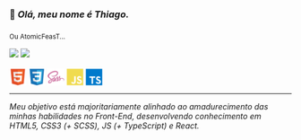 ### 👋 *Olá, meu nome é Thiago.*
<sub>Ou AtomicFeasT...</sub>

 <div>
  <a href="https://github.com/ThiagoThalisson/"></a>
    <img height="180em" src="https://github-readme-stats.vercel.app/api?username=ThiagoThalisson&show_icons=true&theme=dark&include_all_commits=true&hide_border=true&count_private=true"/>
    <img height="180em" src="https://github-readme-stats.vercel.app/api/top-langs/?username=ThiagoThalisson&layout=compact&langs_count=16&hide_border=true&theme=dark"/>
 </div>

 <div style="display: inline"><br>
    <img align="center" alt="HTML5" height="30" width="30" src="https://raw.githubusercontent.com/devicons/devicon/master/icons/html5/html5-original.svg">
    <img align="center" alt="CSS3" height="30" width="30" src="https://raw.githubusercontent.com/devicons/devicon/master/icons/css3/css3-original.svg">
    <img align="center" alt="SASS" height="30" width="30" src="https://raw.githubusercontent.com/devicons/devicon/master/icons/sass/sass-original.svg">
    <img align="center" alt="JS" height="30" width="30" src="https://raw.githubusercontent.com/devicons/devicon/master/icons/javascript/javascript-plain.svg">
    <img align="center" alt="TS" height="30" width="30" src="https://raw.githubusercontent.com/devicons/devicon/master/icons/typescript/typescript-plain.svg">
 </div>
  
  <hr>

*Meu objetivo está majoritariamente alinhado ao amadurecimento das minhas habilidades no Front-End, desenvolvendo conhecimento em HTML5, CSS3 (+ SCSS), JS (+ TypeScript) e React.* 

